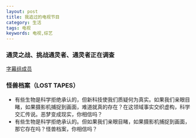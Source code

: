 ```yaml
---
layout: post
title: 我追过的电视节目
category: 生活
tags: 电视
keywords: 电视,综艺
---
```



### 通灵之战、挑战通灵者、通灵者正在调查 

[字幕组成员](http://tieba.baidu.com/home/main?un=les308137305)

### 怪兽档案（LOST TAPES）

* 有些生物是科学拒绝承认的，但新科技使我们质疑何为真实。如果我们亲眼目睹，如果摄影机捕捉到画面，难道就真的存在？在这领域事实交织虚构，科学交汇传说。恶梦变成现实，你相信吗？
* 有些生物是科学拒绝承认的。但如果我们亲眼目睹，如果摄影机捕捉到画面，那它存在吗？怪兽档案，你相信吗？

